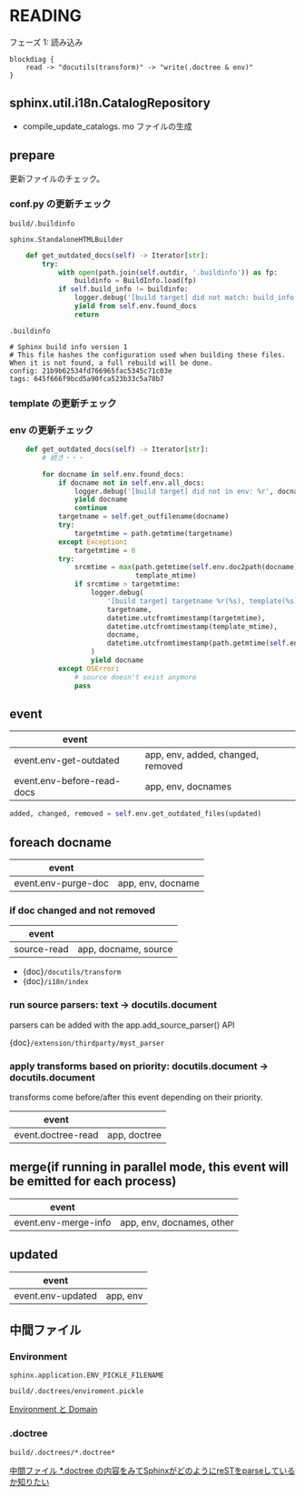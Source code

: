 # READING

フェーズ 1: 読み込み

```{blockdiag}
blockdiag {
    read -> "docutils(transform)" -> "write(.doctree & env)"
}
```

## sphinx.util.i18n.CatalogRepository

* compile_update_catalogs. mo ファイルの生成

## prepare

更新ファイルのチェック。

### conf.py の更新チェック

`build/.buildinfo`

`sphinx.StandaloneHTMLBuilder`

```py
    def get_outdated_docs(self) -> Iterator[str]:
        try:
            with open(path.join(self.outdir, '.buildinfo')) as fp:
                buildinfo = BuildInfo.load(fp)
            if self.build_info != buildinfo:
                logger.debug('[build target] did not match: build_info ')
                yield from self.env.found_docs
                return                
```

`.buildinfo`

```
# Sphinx build info version 1
# This file hashes the configuration used when building these files. When it is not found, a full rebuild will be done.
config: 21b9b62534fd766965fac5345c71c03e
tags: 645f666f9bcd5a90fca523b33c5a78b7
```

### template の更新チェック

### env の更新チェック

```py
    def get_outdated_docs(self) -> Iterator[str]:
        # 続き・・・

        for docname in self.env.found_docs:
            if docname not in self.env.all_docs:
                logger.debug('[build target] did not in env: %r', docname)
                yield docname
                continue
            targetname = self.get_outfilename(docname)
            try:
                targetmtime = path.getmtime(targetname)
            except Exception:
                targetmtime = 0
            try:
                srcmtime = max(path.getmtime(self.env.doc2path(docname)),
                               template_mtime)
                if srcmtime > targetmtime:
                    logger.debug(
                        '[build target] targetname %r(%s), template(%s), docname %r(%s)',
                        targetname,
                        datetime.utcfromtimestamp(targetmtime),
                        datetime.utcfromtimestamp(template_mtime),
                        docname,
                        datetime.utcfromtimestamp(path.getmtime(self.env.doc2path(docname))),
                    )
                    yield docname
            except OSError:
                # source doesn't exist anymore
                pass

```

## event

| event                      |                                   |
|----------------------------|-----------------------------------|
| event.env-get-outdated     | app, env, added, changed, removed |
| event.env-before-read-docs | app, env, docnames                |

```python
added, changed, removed = self.env.get_outdated_files(updated)
```

## foreach docname

| event               |                   |
|---------------------|-------------------|
| event.env-purge-doc | app, env, docname |

###  if doc changed and not removed

| event       |                      |
|-------------|----------------------|
| source-read | app, docname, source |

* {doc}`/docutils/transform`
* {doc}`/i18n/index`

### run source parsers: text -> docutils.document

parsers can be added with the app.add_source_parser() API

{doc}`/extension/thirdparty/myst_parser`

### apply transforms based on priority: docutils.document -> docutils.document

transforms come before/after this event depending on their priority.

| event              |              |
|--------------------|--------------|
| event.doctree-read | app, doctree |

## merge(if running in parallel mode, this event will be emitted for each process)

| event                |                           |
|----------------------|---------------------------|
| event.env-merge-info | app, env, docnames, other |

## updated

| event             |          |
|-------------------|----------|
| event.env-updated | app, env |

## 中間ファイル
### Environment

`sphinx.application.ENV_PICKLE_FILENAME`

`build/.doctrees/enviroment.pickle`

[Environment と Domain](https://www.ykrods.net/posts/2020/10/15/sphinx-docutils-extension/#environment-domain)

### .doctree

`build/.doctrees/*.doctree*`

[中間ファイル \*.doctree の内容をみてSphinxがどのようにreSTをparseしているか知りたい](https://sphinx-users.jp/reverse-dict/system/doctree.html)
